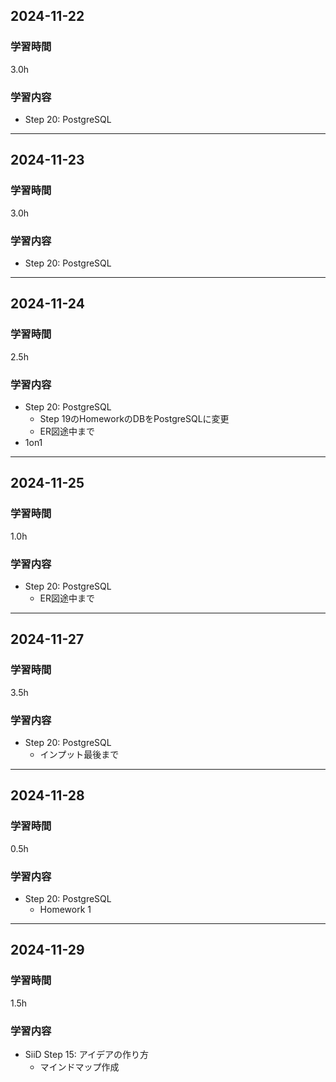 ## 2024-11-22
### 学習時間
3.0h
### 学習内容
- Step 20: PostgreSQL
___
## 2024-11-23
### 学習時間
3.0h
### 学習内容
- Step 20: PostgreSQL
___
## 2024-11-24
### 学習時間
2.5h
### 学習内容
- Step 20: PostgreSQL
    - Step 19のHomeworkのDBをPostgreSQLに変更
    - ER図途中まで
- 1on1
___
## 2024-11-25
### 学習時間
1.0h
### 学習内容
- Step 20: PostgreSQL
    - ER図途中まで
___
## 2024-11-27
### 学習時間
3.5h
### 学習内容
- Step 20: PostgreSQL
    - インプット最後まで
___
## 2024-11-28
### 学習時間
0.5h
### 学習内容
- Step 20: PostgreSQL
    - Homework 1
___
## 2024-11-29
### 学習時間
1.5h
### 学習内容
- SiiD Step 15: アイデアの作り方
    - マインドマップ作成
